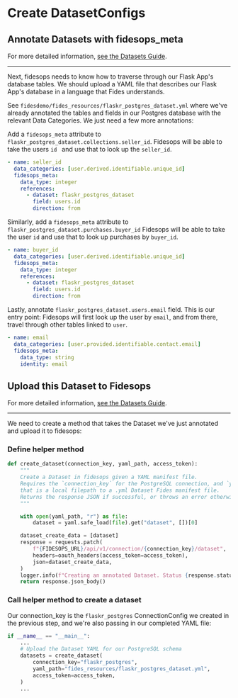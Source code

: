 # Create DatasetConfigs

## Annotate Datasets with fidesops_meta

For more detailed information, [see the Datasets Guide](../guides/datasets.md).

---

Next, fidesops needs to know how to traverse through our Flask App's database tables. 
We should upload a YAML file that describes our Flask App's database in a language that Fides understands.

See `fidesdemo/fides_resources/flaskr_postgres_dataset.yml` where we've already annotated the tables and fields in our Postgres
database with the relevant Data Categories.  We just need a few more annotations:

Add a `fidesops_meta` attribute to `flaskr_postgres_dataset.collections.seller_id`.  Fidesops will be able to take the users `id `
and use that to look up the `seller_id`.

```yaml
- name: seller_id 
  data_categories: [user.derived.identifiable.unique_id]
  fidesops_meta:
    data_type: integer
    references:
      - dataset: flaskr_postgres_dataset
        field: users.id
        direction: from
```

Similarly, add a `fidesops_meta` attribute to `flaskr_postgres_dataset.purchases.buyer_id`  Fidesops will be able
to take the user `id` and use that to look up purchases by `buyer_id`.

```yaml
- name: buyer_id
  data_categories: [user.derived.identifiable.unique_id]
  fidesops_meta:
    data_type: integer
    references:
      - dataset: flaskr_postgres_dataset
        field: users.id
        direction: from
```

Lastly, annotate `flaskr_postgres_dataset.users.email` field.   This is our entry point: Fidesops will first look up
the user by `email`, and from there, travel through other tables linked to `user`. 

```yaml
- name: email
  data_categories: [user.provided.identifiable.contact.email]
  fidesops_meta:
    data_type: string
    identity: email
```

## Upload this Dataset to Fidesops

For more detailed information, [see the Datasets Guide](../guides/datasets.md).

---
We need to create a method that takes the Dataset we've just annotated and upload it to fidesops:

### Define helper method

```python
def create_dataset(connection_key, yaml_path, access_token):
    """
    Create a Dataset in fidesops given a YAML manifest file.
    Requires the `connection_key` for the PostgreSQL connection, and `yaml_path`
    that is a local filepath to a .yml Dataset Fides manifest file.
    Returns the response JSON if successful, or throws an error otherwise.
    """

    with open(yaml_path, "r") as file:
        dataset = yaml.safe_load(file).get("dataset", [])[0]

    dataset_create_data = [dataset]
    response = requests.patch(
        f"{FIDESOPS_URL}/api/v1/connection/{connection_key}/dataset",
        headers=oauth_headers(access_token=access_token),
        json=dataset_create_data,
    )
    logger.info(f"Creating an annotated Dataset. Status {response.status_code}")
    return response.json_body()
```

### Call helper method to create a dataset

Our connection_key is the `flaskr_postgres` ConnectionConfig we created in the previous step,
and we're also passing in our completed YAML file:

```python
if __name__ == "__main__":
    ...
    # Upload the Dataset YAML for our PostgreSQL schema
    datasets = create_dataset(
        connection_key="flaskr_postgres",
        yaml_path="fides_resources/flaskr_postgres_dataset.yml",
        access_token=access_token,
    )
    ...
```
